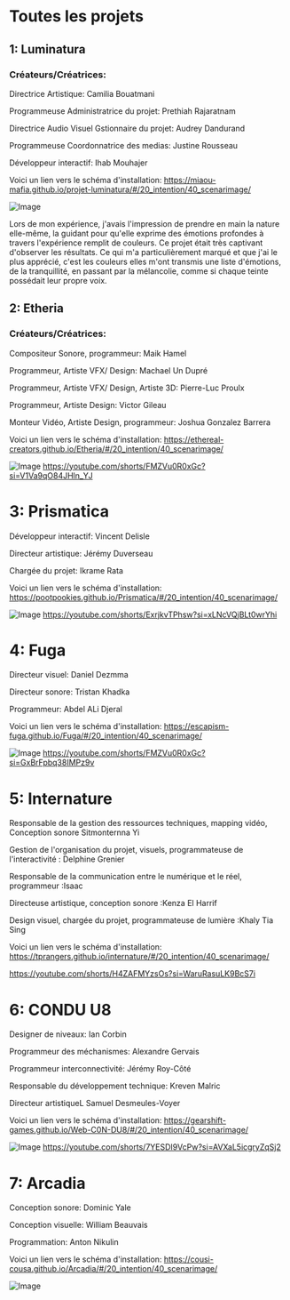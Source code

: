 # Toutes les projets #

## 1: Luminatura ##
### Créateurs/Créatrices: ###
 Directrice Artistique: Camilia Bouatmani

 Programmeuse Administratrice du projet: Prethiah Rajaratnam

 Directrice Audio Visuel Gstionnaire du projet: Audrey Dandurand

 Programmeuse Coordonnatrice des medias: Justine Rousseau

 Développeur interactif: Ihab Mouhajer

Voici un lien vers le schéma d'installation:
https://miaou-mafia.github.io/projet-luminatura/#/20_intention/40_scenarimage/


![Image](medias/luminatura_resultat.jpg) 

Lors de mon expérience, j'avais l'impression de prendre en main la nature elle-même, la guidant pour qu'elle exprime des émotions profondes à travers l'expérience remplit de couleurs. Ce projet était très captivant d'observer les résultats. Ce qui m'a particulièrement marqué et que j'ai le plus apprécié, c'est les couleurs elles m'ont transmis une liste d'émotions, de la tranquillité, en passant par la mélancolie, comme si chaque teinte possédait leur propre voix.



## 2: Etheria ##
### Créateurs/Créatrices: ###
 Compositeur Sonore, programmeur: Maik Hamel

 Programmeur, Artiste VFX/ Design: Machael Un Dupré

 Programmeur, Artiste VFX/ Design, Artiste 3D: Pierre-Luc Proulx

 Programmeur, Artiste Design: Victor Gileau

 Monteur Vidéo, Artiste Design, programmeur: Joshua Gonzalez Barrera

Voici un lien vers le schéma d'installation:
https://ethereal-creators.github.io/Etheria/#/20_intention/40_scenarimage/

![Image](medias/etheria_vue.jpg) 
https://youtube.com/shorts/FMZVu0R0xGc?si=V1Va9qO84JHln_YJ

# 3: Prismatica #
Développeur interactif: Vincent Delisle

Directeur artistique: Jérémy Duverseau

Chargée du projet: Ikrame Rata


Voici un lien vers le schéma d'installation:
https://pootpookies.github.io/Prismatica/#/20_intention/40_scenarimage/

![Image](medias/prismatica.jpg) 
https://youtube.com/shorts/ExrjkvTPhsw?si=xLNcVQjBLt0wrYhi

# 4: Fuga #

 Directeur visuel: Daniel Dezmma

Directeur sonore: Tristan Khadka

Programmeur: Abdel ALi Djeral

Voici un lien vers le schéma d'installation:
https://escapism-fuga.github.io/Fuga/#/20_intention/40_scenarimage/


![Image](medias/fuga_image_ensemble.jpg) 
https://youtube.com/shorts/FMZVu0R0xGc?si=GxBrFpbq38IMPz9v


# 5: Internature #

Responsable de la gestion des ressources techniques, mapping vidéo, Conception sonore Sitmonternna Yi

Gestion de l'organisation du projet, visuels, programmateuse de l'interactivité : Delphine Grenier

 Responsable de la communication entre le numérique et le réel, programmeur :Isaac

 Directeuse artistique, conception sonore :Kenza El Harrif
 
 Design visuel, chargée du projet, programmateuse de lumière :Khaly Tia Sing

 Voici un lien vers le schéma d'installation:
https://tprangers.github.io/internature/#/20_intention/40_scenarimage/


https://youtube.com/shorts/H4ZAFMYzsOs?si=WaruRasuLK9BcS7i

# 6: CONDU U8 #
Designer de niveaux: Ian Corbin

Programmeur des méchanismes: Alexandre Gervais

Programmeur interconnectivité: Jérémy Roy-Côté

Responsable du développement technique: Kreven Malric

Directeur artistiqueL Samuel Desmeules-Voyer

Voici un lien vers le schéma d'installation:
https://gearshift-games.github.io/Web-C0N-DU8/#/20_intention/40_scenarimage/

![Image](medias/condu_u8_ensemble.jpg) 
https://youtube.com/shorts/7YESDI9VcPw?si=AVXaL5icgryZqSj2

# 7: Arcadia #
Conception sonore: Dominic Yale

Conception visuelle: William Beauvais

Programmation: Anton Nikulin

Voici un lien vers le schéma d'installation:
https://cousi-cousa.github.io/Arcadia/#/20_intention/40_scenarimage/

![Image](medias/arcadia_image.jpg) 




